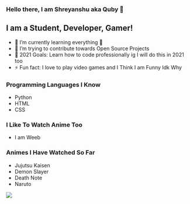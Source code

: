 


### Hello there, I am Shreyanshu aka Quby 👋
## I am a Student, Developer, Gamer!


- 🌱 I’m currently learning everything 🤣
- 👯 I’m trying to contribute towards Open Source Projects
- 🥅 2021 Goals: Learn how to code professionally ig I will do this in 2021 too 
- ⚡ Fun fact: I love to play video games and I Think I am Funny Idk Why

### Programming Languages I Know 

- Python
- HTML
- CSS


### I Like To Watch Anime Too
- I am Weeb 

### Animes I Have Watched So Far
- Jujutsu Kaisen
- Demon Slayer
- Death Note 
- Naruto

<img src="https://tenor.com/view/gif-24157466" />
